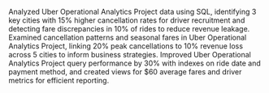 Analyzed Uber Operational Analytics Project data using SQL, identifying 3 key cities with 15% higher cancellation rates for driver recruitment and detecting fare discrepancies in 10% of rides to reduce revenue leakage.
Examined cancellation patterns and seasonal fares in Uber Operational Analytics Project, linking 20% peak cancellations to 10% revenue loss across 5 cities to inform business strategies.
Improved Uber Operational Analytics Project query performance by 30% with indexes on ride date and payment method, and created views for $60 average fares and driver metrics for efficient reporting.
